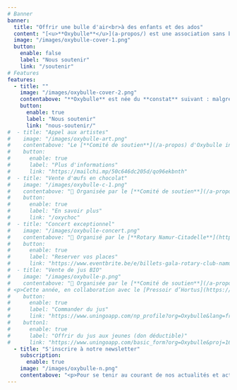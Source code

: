 ```yaml
---
# Banner
banner:
  title: "Offrir une bulle d'air<br>à des enfants et des ados"
  content: "[<u>**Oxybulle**</u>](a-propos/) est une association sans but lucratif désireuse d'**insuffle**r une **bouffée d'oxygène** dans le quotidien d'**enfants** qui n’ont **pas la chance de grandir en famille**."
  image: "/images/oxybulle-cover-1.png"
  button:
    enable: false
    label: "Nous soutenir"
    link: "/soutenir"
# Features
features:
  - title: ""
    image: "/images/oxybulle-cover-2.png"
    contentabove: "**Oxybulle** est née du **constat** suivant : malgré le dévouement des équipes éducatives qui les entourent, les [**enfants**](/a-propos/#jeunes) placés en institution **manquent** de **moments privilégiés**, entièrement **consacrés** à leur **épanouissement personnel**.<p>C’est ce temps précieux que nos **20** [**volontaires**](/a-propos) leur offrent. A travers des [**activités récréatives**](/activites/) ou des séances de [**soutien scolaire**](/activites), plus de **100 jeunes** sont accompagnés chaque année.</p><p>Ensemble, nous **tissons** avec ces enfants et adolescents marqués par les épreuves des **liens de confiance** faits de **complicité**, d’**encouragements** et de **souvenirs positifs**.</p><p>Parce que leur **avenir** est aussi le nôtre, **rejoignez-nous** pour leur **offrir** le **tremplin** vers la **vie** qu’ils et elles méritent !</p>"
    button:
      enable: true
      label: "Nous soutenir"
      link: "nous-soutenir/"
#  - title: "Appel aux artistes"
#    image: "/images/oxybulle-art.png"
#    contentabove: "Le [**Comité de soutien**](/a-propos) d'Oxybulle invite les **artistes** à mettre leurs talents au service des jeunes en participant à **OxyART**. Le principe est simple : vous **créez** et **offrez** une de vos **réalisations** à Oxybulle. Elle sera **exposée** du **28 novembre** au **1er décembre 2024** puis mise aux enchères par la [**salle de vente Rops**](https://www.rops-online.be) (Namur) du **2** au **8 décembre 2024**.<p> 🤝 **Participez** avant le **15 juin**.<br> 📤 **Soumettez** une **photo** de votre œuvre sur notre page [Instagram](https://www.instagram.com/oxyart_by_oxybulle).<br> 📦 **Déposez** votre **œuvre** à Bruxelles ou Namur avant le **10 juillet**.<br> 🍷 **Participez** au vernissage le **29 novembre**.</p>"
#    button:
#      enable: true
#      label: "Plus d'informations"
#      link: "https://mailchi.mp/50c646dc205d/qo96ekbnth"
#  - title: "Vente d'œufs en chocolat"
#    image: "/images/oxybulle-c-1.png"
#    contentabove: "📑 Organisée par le [**Comité de soutien**](/a-propos) <br> 🚀 Pour **financer** les **activités** des **jeunes** <br> 📆 Commandes du **21 février** au **15 mars 2024** <br> 🚚 Enlèvement du **18** au **29 mars 2024# **<p>Cette année encore, nous vous proposons un **assortiment** d'**œufs** de l'**artisan chocolatier Galler** de Marche. <p>Un chocolat de **qualité** pour vous faire **plaisir** ou comme **cadeau** 🎁 à vos proches et/ou aux jeunes.</p><p> Un colis *entreprise* pour vos collaborateurs et clients est également disponible.</p>"
#    button:
#      enable: true
#      label: "En savoir plus"
#      link: "/oxychoc"
#  - title: "Concert exceptionnel"
#    image: "/images/oxybulle-concert.png"
#    contentabove: "📑 Organisé par le [**Rotary Namur-Citadelle**](https://namur-citadelle.rotary2160.org/fr/?ce=1)  <br> 🚀 Pour Oxybulle et l'asbl [Main tendue Namur](https://unemaintendue.be)<br> 📆 Dimanche **17 mars 2024** à **17h**  <br> 📍 **LE DELTA** - avenue Golenvaux, 18 - 5000 Namur <h4>Alexonor chante Brel</h4><p>Auteur-compositeur-interprète bruxellois, révélation des Francofolies, coup de cœur de l'Académie Charles Cros et du Prix de l'Alliance Française Internationale, Alexonor fait revivre les plus grands succès de Jacques Brel. Au programme : piano, voix et histoires jubilatoires !</p><p>«&nbsp;*Magistral*&nbsp;», «&nbsp;*Quelle densité*&nbsp;», «&nbsp;*Extraordinaire*&nbsp;», «&nbsp;*Au sommet de son art*&nbsp;».</p><p>Un  moment convivial est prévu après le concert 🥳</p>"
#    button:
#      enable: true
#      label: "Reserver vos places"
#      link: "https://www.eventbrite.be/e/billets-gala-rotary-club-namur-citadelle-alexonor-chante-brel-747360133277"
#  - title: "Vente de jus BIO"
#    image: "/images/oxybulle-p.png"
#    contentabove: "📑 Organisée par le [**Comité de soutien**](/a-propos) <br> 🚀 Pour **financer** les **activités** des **jeunes** <br> 📆 Commandes jusqu'au **27 octobre 2024** <br> 🚚 Enlèvement à partir du **11 novembre 2024**
# <p>Cette année, en collaboration avec le [Pressoir d’Hortus](https://www.pressoirhortus.be/), nous vous proposons du délicieux jus BIO de pommes et de pommes/poires. <p>Faites le plein de bonnes **vitamines**, offrez-en 🎁 aux jeunes # ou à vos proches.</p><p> Points d'enlèvement à Bruxelles, Namur, Bois-de Villers, Eghezée et Luxembourg-Ville.</p>"
#    button:
#      enable: true
#      label: "Commander du jus"
#      link: "https://www.uningoapp.com/np_profile?org=Oxybulle&lang=fr&tab=shop-tab&src=OP2024"
#    button1:
#      enable: true
#      label: "Offrir du jus aux jeunes (don déductible)"
#      link: "https://www.uningoapp.com/basic_form?org=Oxybulle&proj=164&src=DonOP2024"
  - title: "S'inscrire à notre newsletter"
    subscription: 
      enable: true 
    image: "/images/oxybulle-n.png"
    contentabove: "<p>Pour se tenir au courant de nos actualités et actions (pas de spams).<br>Votre email ne sera jamais communiqué à des tiers. <br>Se désinscrire est possible à tout moment.<br><p>"
---
```

